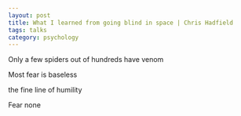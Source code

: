 ```yaml
---
layout: post
title: What I learned from going blind in space | Chris Hadfield
tags: talks
category: psychology 
--- 
```


Only a few spiders out of hundreds have venom

Most fear is baseless 

the fine line of humility

Fear none 

